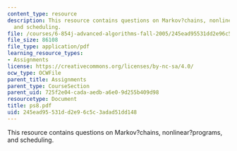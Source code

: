 ```yaml
---
content_type: resource
description: This resource contains questions on Markov?chains, nonlinear?programs,
  and scheduling.
file: /courses/6-854j-advanced-algorithms-fall-2005/245ead95531dd2e96c5c3adad51dd148_ps8.pdf
file_size: 86108
file_type: application/pdf
learning_resource_types:
- Assignments
license: https://creativecommons.org/licenses/by-nc-sa/4.0/
ocw_type: OCWFile
parent_title: Assignments
parent_type: CourseSection
parent_uid: 725f2e04-cada-aedb-a6e0-9d255b409d98
resourcetype: Document
title: ps8.pdf
uid: 245ead95-531d-d2e9-6c5c-3adad51dd148
---
```

This resource contains questions on Markov?chains, nonlinear?programs, and scheduling.